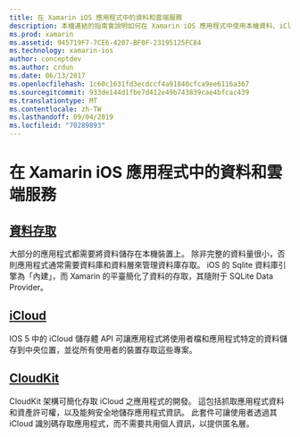 ```yaml
---
title: 在 Xamarin iOS 應用程式中的資料和雲端服務
description: 本檔連結的指南會說明如何在 Xamarin iOS 應用程式中使用本機資料、iCloud 和 CloudKit。
ms.prod: xamarin
ms.assetid: 945719F7-7CE6-4207-BF0F-23195125FC84
ms.technology: xamarin-ios
author: conceptdev
ms.author: crdun
ms.date: 06/13/2017
ms.openlocfilehash: 1c60c1631fd3ecdccf4a91840cfca9ee6116a367
ms.sourcegitcommit: 933de144d1fbe7d412e49b743839cae4bfcac439
ms.translationtype: MT
ms.contentlocale: zh-TW
ms.lasthandoff: 09/04/2019
ms.locfileid: "70289893"
---
```

# <a name="data-and-cloud-services-in-xamarinios-apps"></a>在 Xamarin iOS 應用程式中的資料和雲端服務

## <a name="data-accessiosdata-clouddataindexmd"></a>[資料存取](~/ios/data-cloud/data/index.md)

大部分的應用程式都需要將資料儲存在本機裝置上。 除非完整的資料量很小，否則應用程式通常需要資料庫和資料層來管理資料庫存取。 iOS 的 Sqlite 資料庫引擎為「內建」，而 Xamarin 的平臺簡化了資料的存取，其隨附于 SQLite Data Provider。

## <a name="icloudiosdata-cloudintroduction-to-icloudmd"></a>[iCloud](~/ios/data-cloud/introduction-to-icloud.md)

IOS 5 中的 iCloud 儲存體 API 可讓應用程式將使用者檔和應用程式特定的資料儲存到中央位置，並從所有使用者的裝置存取這些專案。

## <a name="cloudkitiosdata-cloudintro-to-cloudkitmd"></a>[CloudKit](~/ios/data-cloud/intro-to-cloudkit.md)

CloudKit 架構可簡化存取 iCloud 之應用程式的開發。 這包括抓取應用程式資料和資產許可權，以及能夠安全地儲存應用程式資訊。 此套件可讓使用者透過其 iCloud 識別碼存取應用程式，而不需要共用個人資訊，以提供匿名層。
